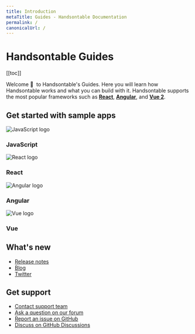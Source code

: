 ```yaml
---
title: Introduction
metaTitle: Guides - Handsontable Documentation
permalink: /
canonicalUrl: /
---
```


# Handsontable Guides

[[toc]]

Welcome 👋&nbsp; to Handsontable's Guides. Here you will learn how Handsontable works and what you can build with it. Handsontable supports the most popular frameworks such as **[React](@/guides/integrate-with-react/react-simple-example.md)**, **[Angular](@/guides/integrate-with-angular/angular-simple-example.md)**, and **[Vue 2](@/guides/integrate-with-vue/vue-simple-example.md)**.

## Get started with sample apps

<div class="row-items-container">
  <Link href="/docs/9.0/binding-to-data/" hide-latest-version class="row-item">
    <img class="integration-framework-logo" src="/docs/9.0/img/pages/introduction/javascript.svg" alt="JavaScript logo" />
      <h3>JavaScript</h3>
  </Link>
  <Link href="/docs/9.0/react-simple-example/" hide-latest-version class="row-item">
    <img class="integration-framework-logo" src="/docs/9.0/img/pages/introduction/react.svg" alt="React logo" />
      <h3>React</h3>
  </Link>
  <Link href="/docs/9.0/angular-simple-example/" hide-latest-version class="row-item">
    <img class="integration-framework-logo" src="/docs/9.0/img/pages/introduction/angular.svg" alt="Angular logo" />
      <h3>Angular</h3>
  </Link>
  <Link href="/docs/9.0/vue-simple-example/" hide-latest-version class="row-item">
    <img class="integration-framework-logo" src="/docs/9.0/img/pages/introduction/vue.svg" alt="Vue logo" />
      <h3>Vue</h3>
  </Link>
</div>

## What's new

- [Release notes](@/guides/upgrade-and-migration/release-notes.md)
- [Blog](https://handsontable.com/blog)
- [Twitter](https://twitter.com/handsontable)

## Get support

- [Contact support team](https://handsontable.com/contact?category=technical_support)
- [Ask a question on our forum](https://forum.handsontable.com)
- [Report an issue on GitHub](https://github.com/handsontable/handsontable/issues)
- [Discuss on GitHub Discussions](https://github.com/handsontable/handsontable/discussions)
